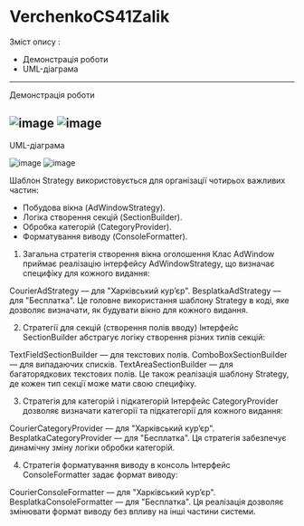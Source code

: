 ﻿# VerchenkoCS41Zalik
 Зміст опису : 
- Демонстрація роботи
- UML-діаграма

------
Демонстрація роботи

![image](https://github.com/user-attachments/assets/67344f6a-bd86-4413-a492-46ec0ad9d600)
![image](https://github.com/user-attachments/assets/0a40d5e7-4273-497c-8c89-1ad6ca2a9eb8)
------
UML-діаграма

![image](https://github.com/user-attachments/assets/ea205a8c-a3c5-4292-afc7-7e197ace0721)
![image](https://github.com/user-attachments/assets/2fcc4768-bda5-465e-95e5-2461f66b9823)

Шаблон Strategy використовується для організації чотирьох важливих частин:

- Побудова вікна (AdWindowStrategy).
- Логіка створення секцій (SectionBuilder).
- Обробка категорій (CategoryProvider).
- Форматування виводу (ConsoleFormatter).

 1. Загальна стратегія створення вікна оголошення
Клас AdWindow приймає реалізацію інтерфейсу AdWindowStrategy, що визначає специфіку для кожного видання:

CourierAdStrategy — для "Харківський кур’єр".
BesplatkaAdStrategy — для "Бесплатка".
Це головне використання шаблону Strategy в коді, яке дозволяє визначати, як будувати вікно для кожного видання.

 2. Стратегії для секцій (створення полів вводу)
Інтерфейс SectionBuilder абстрагує логіку створення різних типів секцій:

TextFieldSectionBuilder — для текстових полів.
ComboBoxSectionBuilder — для випадаючих списків.
TextAreaSectionBuilder — для багаторядкових текстових полів.
Це також реалізація шаблону Strategy, де кожен тип секції може мати свою специфіку.

 3. Стратегія для категорій і підкатегорій
Інтерфейс CategoryProvider дозволяє визначати категорії та підкатегорії для кожного видання:

CourierCategoryProvider — для "Харківський кур’єр".
BesplatkaCategoryProvider — для "Бесплатка".
Ця стратегія забезпечує динамічну зміну логіки обробки категорій.

 4. Стратегія форматування виводу в консоль
Інтерфейс ConsoleFormatter задає формат виводу:

CourierConsoleFormatter — для "Харківський кур’єр".
BesplatkaConsoleFormatter — для "Бесплатка".
Ця реалізація дозволяє змінювати формат виводу без впливу на інші частини системи.

